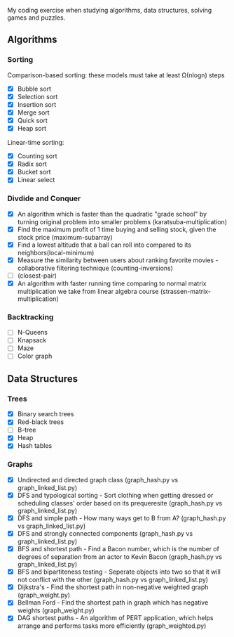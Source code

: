 My coding exercise when studying algorithms, data structures, solving games and puzzles.

## **Algorithms**

### **Sorting**

Comparison-based sorting: these models must take at least Ω(nlogn) steps

- [x] Bubble sort
- [x] Selection sort
- [x] Insertion sort
- [x] Merge sort
- [x] Quick sort
- [x] Heap sort

Linear-time sorting:

- [x] Counting sort
- [x] Radix sort
- [x] Bucket sort
- [x] Linear select

### **Divdide and Conquer**

- [x] An algorithm which is faster than the quadratic "grade school" by turning original problem into smaller problems (karatsuba-multiplication)
- [x] Find the maximum profit of 1 time buying and selling stock, given the stock price (maximum-subarray)
- [x] Find a lowest altitude that a ball can roll into compared to its neighbors(local-minimum)
- [x] Measure the similarity between users about ranking favorite movies - collaborative filtering technique (counting-inversions)
- [ ] (closest-pair)
- [x] An algorithm with faster running time comparing to normal matrix multiplication we take from linear algebra course (strassen-matrix-multiplication)

### **Backtracking**

- [ ] N-Queens
- [ ] Knapsack
- [ ] Maze
- [ ] Color graph

## **Data Structures**

### **Trees**

- [x] Binary search trees
- [x] Red-black trees
- [ ] B-tree
- [x] Heap
- [x] Hash tables

### **Graphs**

- [x] Undirected and directed graph class (graph_hash.py vs graph_linked_list.py)
- [x] DFS and typological sorting - Sort clothing when getting dressed or scheduling classes' order based on its prequeresite (graph_hash.py vs graph_linked_list.py)
- [x] DFS and simple path - How many ways get to B from A? (graph_hash.py vs graph_linked_list.py)
- [x] DFS and strongly connected components (graph_hash.py vs graph_linked_list.py)
- [x] BFS and shortest path - Find a Bacon number, which is the number of degrees of separation from an actor to Kevin Bacon (graph_hash.py vs graph_linked_list.py)
- [x] BFS and bipartiteness testing - Seperate objects into two so that it will not conflict with the other (graph_hash.py vs graph_linked_list.py)
- [x] Dijkstra's - Find the shortest path in non-negative weighted graph (graph_weight.py)
- [x] Bellman Ford - Find the shortest path in graph which has negative weights (graph_weight.py)
- [x] DAG shortest paths - An algorithm of PERT application, which helps arrange and performs tasks more efficiently (graph_weighted.py)